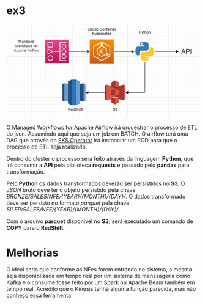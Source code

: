 # ex3
![arquitetura Racing](arquitetura.jpg)

O Managed Workflows for Apache Airflow irá orquestrar o processo de ETL do json. Assumindo aqui que seja um job em BATCH. O airflow terá uma DAG que através do [EKS Operator](https://airflow.apache.org/docs/apache-airflow-providers-amazon/stable/operators/ecs.html) irá instanciar um POD para que o processo de ETL seja realizado.

Dentro do cluster o processo será feito através da linguagem **Python**, que irá consumir a **API** pela biblioteca **requests** e passado pelo **pandas** para transformação. 

Pelo **Python** os dados transformados deverão ser persistidos no **S3**. O *JSON* bruto deve ter o objeto persistido pela chave *BRONZE/SALES/NFE/{YEAR}/{MONTH}/{DAY}/*. O dados transformado deve ser persisto no formato *parquet* pela chave *SILER/SALES/NFE/{YEAR}/{MONTH}/{DAY}/*.

Com o arquivo **parquet** disponível no **S3**, será executado um comando de **COPY** para o **RedShift**.

# Melhorias
O ideal seria que conforme as NFes forem entrando no sistema, a mesma seja disponiblizada em tempo real por um sistema de menssageria como Kafka e o consume fosse feito por um Spark ou Apache Beam também em tempo real. Acredito que o Kinesis tenha alguma função parecida, mas não conheço essa ferramenta.